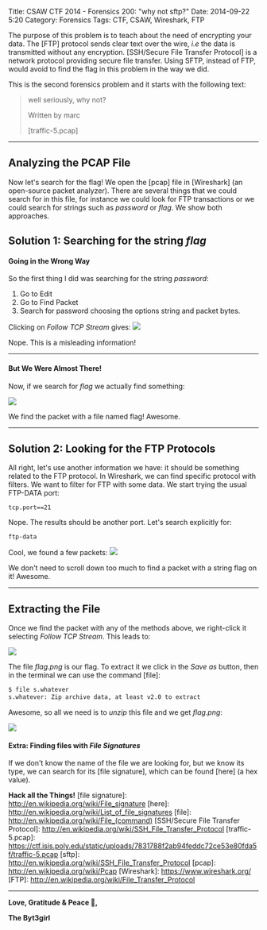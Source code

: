 Title: CSAW CTF 2014 - Forensics 200: "why not sftp?"
Date: 2014-09-22 5:20
Category: Forensics
Tags: CTF, CSAW, Wireshark, FTP



The purpose of this problem is to teach about the need of encrypting your data. The [FTP]  protocol sends clear text over the wire, *i.e*  the  data is transmitted without any encryption.
 [SSH/Secure File Transfer Protocol] is a network protocol providing secure file transfer. Using SFTP, instead of FTP, would avoid to find the flag in this problem in the way we did.

This is the second forensics problem and it starts with the following text:

> well seriously, why not?
>
> Written by marc
>
> [traffic-5.pcap]
>



---

## Analyzing the PCAP File

Now let's search for the flag! We open the [pcap] file in [Wireshark] (an open-source packet analyzer). There are several things that we could search for in this file, for instance we could look for FTP transactions or we could search for strings such as *password* or *flag*. We show both approaches.


## Solution 1: Searching for the string *flag*

#### Going in the Wrong Way

So the first thing I did was searching for the string *password*:

1. Go to Edit
2. Go to Find Packet
3. Search for password choosing the options string and packet bytes.

Clicking on *Follow TCP Stream* gives:
![](http://i.imgur.com/c61P5Aj.png)

Nope. This is a misleading information!

---

#### But We Were Almost There!

Now, if we search for *flag* we actually find something:

![](http://i.imgur.com/knuwJFq.png)

We find the packet with a file named flag! Awesome.


---

## Solution 2: Looking for the FTP Protocols

All right, let's use another information we have: it should be something related to the FTP protocol. In Wireshark, we can find specific protocol with filters. We want to filter for FTP with some data. We start trying the usual FTP-DATA port:

```
tcp.port==21
```

Nope. The results should be another port. Let's search explicitly for:

```
ftp-data
```

Cool, we found a few packets:
![](http://i.imgur.com/cWhiXZD.png)

 We don't need to scroll down too much to find a packet with  a string flag on it! Awesome.


---

## Extracting the File

Once we find the packet with any of the methods above, we right-click it selecting *Follow TCP Stream*. This leads to:

![](http://i.imgur.com/LZTse2s.png)

The file *flag.png* is our flag. To extract it we  click in the *Save as* button, then in the terminal we can use the command [file]:
```sh
$ file s.whatever
s.whatever: Zip archive data, at least v2.0 to extract
```

Awesome, so all we need is to *unzip* this file and we get *flag.png*:

![](http://i.imgur.com/WcxyITv.png)

#### Extra: Finding files with *File Signatures*
If we don't know the name of the file we are looking for, but we know its type, we can search for its [file signature], which can be found [here] (a hex value).


**Hack all the Things!**
[file signature]: http://en.wikipedia.org/wiki/File_signature
[here]: http://en.wikipedia.org/wiki/List_of_file_signatures
[file]: http://en.wikipedia.org/wiki/File_(command)
[SSH/Secure File Transfer Protocol]: http://en.wikipedia.org/wiki/SSH_File_Transfer_Protocol
[traffic-5.pcap]: https://ctf.isis.poly.edu/static/uploads/7831788f2ab94feddc72ce53e80fda5f/traffic-5.pcap
[sftp]: http://en.wikipedia.org/wiki/SSH_File_Transfer_Protocol
[pcap]: http://en.wikipedia.org/wiki/Pcap
[Wireshark]: https://www.wireshark.org/
[FTP]: http://en.wikipedia.org/wiki/File_Transfer_Protocol



----

**Love, Gratitude & Peace 🌺,**

**The Byt3girl**